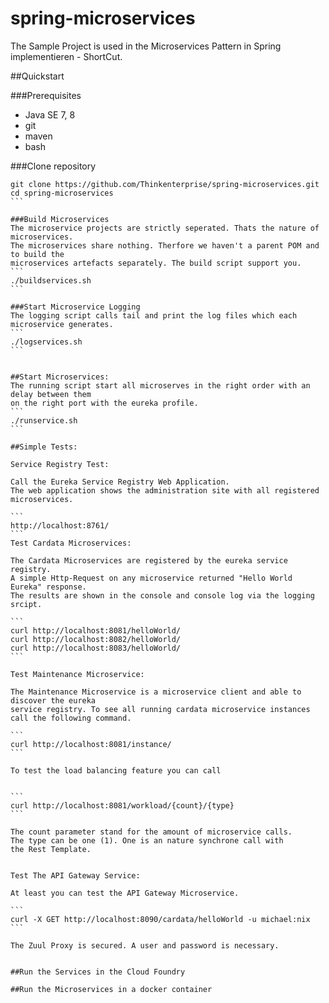 # spring-microservices


The Sample Project is used in the Microservices Pattern in Spring implementieren - ShortCut. 

##Quickstart

###Prerequisites
- Java SE 7, 8
- git
- maven
- bash

###Clone repository
`````
git clone https://github.com/Thinkenterprise/spring-microservices.git
cd spring-microservices
```

###Build Microservices
The microservice projects are strictly seperated. Thats the nature of microservices.
The microservices share nothing. Therfore we haven't a parent POM and to build the 
microservices artefacts separately. The build script support you.  
```
./buildservices.sh 
```

###Start Microservice Logging
The logging script calls tail and print the log files which each microservice generates. 
```
./logservices.sh 
```


##Start Microservices:
The running script start all microserves in the right order with an delay between them
on the right port with the eureka profile. 
```
./runservice.sh
```

##Simple Tests:

Service Registry Test:

Call the Eureka Service Registry Web Application. 
The web application shows the administration site with all registered microservices. 

```
http://localhost:8761/
```
Test Cardata Microservices:

The Cardata Microservices are registered by the eureka service registry. 
A simple Http-Request on any microservice returned "Hello World Eureka" response.
The results are shown in the console and console log via the logging srcipt. 

```
curl http://localhost:8081/helloWorld/
curl http://localhost:8082/helloWorld/
curl http://localhost:8083/helloWorld/
```

Test Maintenance Microservice:

The Maintenance Microservice is a microservice client and able to discover the eureka 
service registry. To see all running cardata microservice instances call the following command. 

```
curl http://localhost:8081/instance/
```

To test the load balancing feature you can call 


```
curl http://localhost:8081/workload/{count}/{type}
```

The count parameter stand for the amount of microservice calls.
The type can be one (1). One is an nature synchrone call with 
the Rest Template. 


Test The API Gateway Service: 

At least you can test the API Gateway Microservice. 

```
curl -X GET http://localhost:8090/cardata/helloWorld -u michael:nix
```

The Zuul Proxy is secured. A user and password is necessary.  


##Run the Services in the Cloud Foundry 

##Run the Microservices in a docker container 






